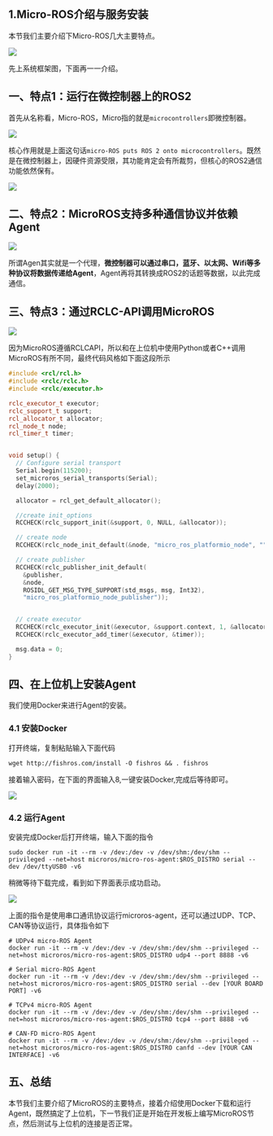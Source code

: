 ## 1.Micro-ROS介绍与服务安装

本节我们主要介绍下Micro-ROS几大主要特点。



![](1.MicroROS%E4%BB%8B%E7%BB%8D%E4%B8%8E%E6%9C%8D%E5%8A%A1%E5%AE%89%E8%A3%85/imgs/micro-ROS_architecture.png)



先上系统框架图，下面再一一介绍。

## 一、特点1：运行在微控制器上的ROS2

首先从名称看，Micro-ROS，Micro指的就是`microcontrollers`即微控制器。

![](1.MicroROS%E4%BB%8B%E7%BB%8D%E4%B8%8E%E6%9C%8D%E5%8A%A1%E5%AE%89%E8%A3%85/imgs/image-20230121000431421.png)

核心作用就是上面这句话`micro-ROS puts ROS 2 onto microcontrollers`。既然是在微控制器上，因硬件资源受限，其功能肯定会有所裁剪，但核心的ROS2通信功能依然保有。

![](1.MicroROS%E4%BB%8B%E7%BB%8D%E4%B8%8E%E6%9C%8D%E5%8A%A1%E5%AE%89%E8%A3%85/imgs/image-20230121002536573.png)

## 二、特点2：MicroROS支持多种通信协议并依赖Agent

![](1.MicroROS%E4%BB%8B%E7%BB%8D%E4%B8%8E%E6%9C%8D%E5%8A%A1%E5%AE%89%E8%A3%85/imgs/image-20230121002714689.png)

所谓Agen其实就是一个代理，**微控制器可以通过串口，蓝牙、以太网、Wifi等多种协议将数据传递给Agent**，Agent再将其转换成ROS2的话题等数据，以此完成通信。

## 三、特点3：通过RCLC-API调用MicroROS

![](1.MicroROS%E4%BB%8B%E7%BB%8D%E4%B8%8E%E6%9C%8D%E5%8A%A1%E5%AE%89%E8%A3%85/imgs/image-20230121003129698.png)

因为MicroROS遵循RCLCAPI，所以和在上位机中使用Python或者C++调用MicroROS有所不同，最终代码风格如下面这段所示

```c++
#include <rcl/rcl.h>
#include <rclc/rclc.h>
#include <rclc/executor.h>

rclc_executor_t executor;
rclc_support_t support;
rcl_allocator_t allocator;
rcl_node_t node;
rcl_timer_t timer;


void setup() {
  // Configure serial transport
  Serial.begin(115200);
  set_microros_serial_transports(Serial);
  delay(2000);

  allocator = rcl_get_default_allocator();

  //create init_options
  RCCHECK(rclc_support_init(&support, 0, NULL, &allocator));

  // create node
  RCCHECK(rclc_node_init_default(&node, "micro_ros_platformio_node", "", &support));

  // create publisher
  RCCHECK(rclc_publisher_init_default(
    &publisher,
    &node,
    ROSIDL_GET_MSG_TYPE_SUPPORT(std_msgs, msg, Int32),
    "micro_ros_platformio_node_publisher"));


  // create executor
  RCCHECK(rclc_executor_init(&executor, &support.context, 1, &allocator));
  RCCHECK(rclc_executor_add_timer(&executor, &timer));

  msg.data = 0;
}

```



## 四、在上位机上安装Agent

我们使用Docker来进行Agent的安装。

### 4.1 安装Docker
打开终端，复制粘贴输入下面代码

```
wget http://fishros.com/install -O fishros && . fishros
```

接着输入密码，在下面的界面输入8,一键安装Docker,完成后等待即可。

![](1.MicroROS%E4%BB%8B%E7%BB%8D%E4%B8%8E%E6%9C%8D%E5%8A%A1%E5%AE%89%E8%A3%85/imgs/1663861023833-528a2dc4-de20-4b24-89eb-d9fe7b5b107d-image-16742326632143.png)


### 4.2 运行Agent

安装完成Docker后打开终端，输入下面的指令
```
sudo docker run -it --rm -v /dev:/dev -v /dev/shm:/dev/shm --privileged --net=host microros/micro-ros-agent:$ROS_DISTRO serial --dev /dev/ttyUSB0 -v6
```
稍微等待下载完成，看到如下界面表示成功启动。

![](1.MicroROS%E4%BB%8B%E7%BB%8D%E4%B8%8E%E6%9C%8D%E5%8A%A1%E5%AE%89%E8%A3%85/imgs/image-20230121004045577.png)

上面的指令是使用串口通讯协议运行microros-agent，还可以通过UDP、TCP、CAN等协议运行，具体指令如下

```shell
# UDPv4 micro-ROS Agent
docker run -it --rm -v /dev:/dev -v /dev/shm:/dev/shm --privileged --net=host microros/micro-ros-agent:$ROS_DISTRO udp4 --port 8888 -v6

# Serial micro-ROS Agent
docker run -it --rm -v /dev:/dev -v /dev/shm:/dev/shm --privileged --net=host microros/micro-ros-agent:$ROS_DISTRO serial --dev [YOUR BOARD PORT] -v6

# TCPv4 micro-ROS Agent
docker run -it --rm -v /dev:/dev -v /dev/shm:/dev/shm --privileged --net=host microros/micro-ros-agent:$ROS_DISTRO tcp4 --port 8888 -v6

# CAN-FD micro-ROS Agent
docker run -it --rm -v /dev:/dev -v /dev/shm:/dev/shm --privileged --net=host microros/micro-ros-agent:$ROS_DISTRO canfd --dev [YOUR CAN INTERFACE] -v6
```



## 五、总结

本节我们主要介绍了MicroROS的主要特点，接着介绍使用Docker下载和运行Agent，既然搞定了上位机，下一节我们正是开始在开发板上编写MicroROS节点，然后测试与上位机的连接是否正常。
